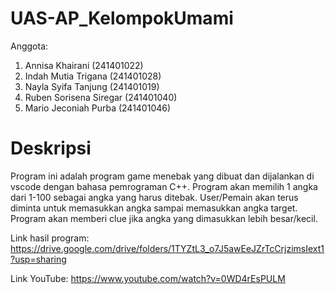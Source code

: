 # UAS-AP_KelompokUmami
Anggota:
1. Annisa Khairani (241401022)
2. Indah Mutia Trigana (241401028)
3. Nayla Syifa Tanjung (241401019)
4. Ruben Sorisena Siregar (241401040)
5. Mario Jeconiah Purba (241401046)

# Deskripsi
Program ini adalah program game menebak yang dibuat dan dijalankan di vscode dengan bahasa pemrograman C++.
Program akan memilih 1 angka dari 1-100 sebagai angka yang harus ditebak.
User/Pemain akan terus diminta untuk memasukkan angka sampai memasukkan angka target.
Program akan memberi clue jika angka yang dimasukkan lebih besar/kecil.

Link hasil program: https://drive.google.com/drive/folders/1TYZtL3_o7J5awEeJZrTcCrjzimsIext1?usp=sharing

Link YouTube: https://www.youtube.com/watch?v=0WD4rEsPULM
